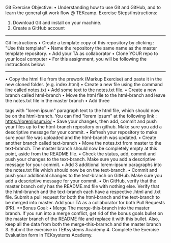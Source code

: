 Git
Exercise Objective:
•	Understanding how to use Git and GitHub, and to learn the general git work flow @ TEKcamp.
Exercise Steps/Instructions:
1.	Download Git and install on your machine.
2.	Create a GitHub account
********************************
Git Instructions
•	  Create a template copy of this repository by clicking : "Use this template"
•	  Name the repository the same name as the master template repository.
•	  Add your TA as collaborator
•	  Clone YOUR repo to your local computer
•	  For this assignment, you will be following the instructions below:
********************************
•	Copy the html file from the prework (Markup Exercise) and paste it in the new cloned folder. (e.g. index.html)
•	Create a new file using the command line called notes.txt
•	Add some text to the notes.txt file.
•	Create a new branch called html-branch
•	Move the html file to the html-branch and leave the notes.txt file in the master branch
•	Add three <p> tags with "lorem ipsum" paragraph text to the html file, which should now be on the html-branch. You can find "lorem ipsum" at the following link : https://loremipsum.io/
•	Save your changes, then add, commit and push your files up to the html-branch repository on github. Make sure you add a descriptive message for your commit.
•	Refresh your repository to make sure your file was uploaded and the html-branch was updated.
•	Create another branch called text-branch
•	Move the notes.txt from master to the text-branch. The master branch should now be completely empty at this point, aside from the README file.
•	Check the status, add, commit and push your changes to the text-branch. Make sure you add a descriptive message for your commit.
•	Add 3 additional lorem-ipsum paragraphs into the notes.txt file which should now be on the text-branch.
•	Commit and push your additional changes to the text-branch on GitHub. Make sure you add a descriptive message for your commit.
•	On GitHub, verify that the master branch only has the README.md file with nothing else. Verify that the html-branch and the text-branch each have a respective .html and .txt file. Submit a pull request for both the html-branch and the text-branch to be merged into master. Add your TA as a collaborator for both Pull Requests (PR).
**Bonus Goal:
•	Merge The merge-this-branch into the master branch. If you run into a merge conflict, get rid of the bonus goals bullet on the master branch of the README file and replace it with this bullet. Also, keep all the data from both the merge-this-brarnch and the master branch
3.	Submit the exercise in TEKsystems Academy
4.	Complete the Exercise Evaluation form in TEKsystems Academy.
